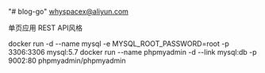 "# blog-go" 
whyspacex@aliyun.com

单页应用
REST API风格


docker run -d --name mysql -e MYSQL_ROOT_PASSWORD=root -p 3306:3306 mysql:5.7
docker run --name phpmyadmin -d --link mysql:db -p 9002:80 phpmyadmin/phpmyadmin